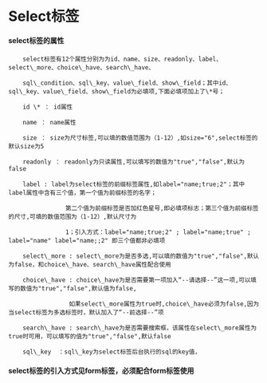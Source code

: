 # Select**标签**

#### select**标签的属性**

        select标签有12个属性分别为为id、name、size、readonly、label、select\_more、choice\_have、search\_have、     

        sql\_condition、sql\_key、value\_field、show\_field；其中id、sql\_key、value\_field、show\_field为必填项,下面必填项加上了\*号；

        id \* ： id属性

        name ： name属性

        size ： size为尺寸标签,可以填的数值范围为（1-12）,如size="6",select标签的默认size为5

        readonly ： readonly为只读属性,可以填写的数值为"true","false",默认为false

        label : label为select标签的前缀标签属性,如label="name;true;2"；其中label属性中含有三个值，第一个值为前缀标签的名字；

                    第二个值为前缀标签是否加红色星号,即必填项标志；第三个值为前缀标签的尺寸,可填的数值范围为（1-12）,默认尺寸为     

                    1；引入方式：label="name;true;2" ; label="name;true" ; label="name" label="name;;2" 即三个值都非必填项

        select\_more : select\_more为是否多选,可以填的数值为"true","false",默认为false，和choice\_have、search\_have属性配合使用

        choice\_have : choice\_have为是否需要第一项加入“--请选择--”这一项,可以填写的数值为"true","false",默认值为false,

                     如果select\_more属性为true时,choice\_have必须为false,因为当select标签为多选标签时，默认加入了“--前选择--”项

        search\_have : search\_have为是否需要搜索框，该属性在select\_more属性为true时可用，可以填写的值为"true","false",默认false

        sql\_key  ：sql\_key为select标签后台执行的sql的key值，

#### select标签的引入方式见form标签，必须配合form标签使用



